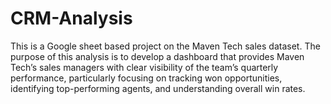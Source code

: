 # CRM-Analysis
This is a Google sheet based project on the Maven Tech sales dataset. The purpose of this analysis is to develop a dashboard that provides Maven Tech’s sales managers with clear visibility of the team’s quarterly performance, particularly focusing on tracking won opportunities, identifying top-performing agents, and understanding overall win rates.
